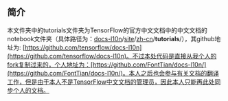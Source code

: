 ## 简介
本文件夹中的tutorials文件夹为TensorFlow的官方中文文档中的中文文档的notebook文件夹（具体路径为：[docs-l10n](https://github.com/FontTian/docs-l10n)/[site](https://github.com/FontTian/docs-l10n/tree/master/site)/[zh-cn](https://github.com/FontTian/docs-l10n/tree/master/site/zh-cn)/**tutorials**/），其github地址为: [https://github.com/tensorflow/docs-l10n](https://github.com/tensorflow/docs-l10n)。不过本处代码是直接从我个人的fork复制过来的，个人地址为：[https://github.com/FontTian/docs-l10n/](https://github.com/FontTian/docs-l10n/)。本人之后也会参与有关文档的翻译工作，但是由于本人不是TensorFlow中文文档的管理员，因此本人只能再此处同步个人的文档。

